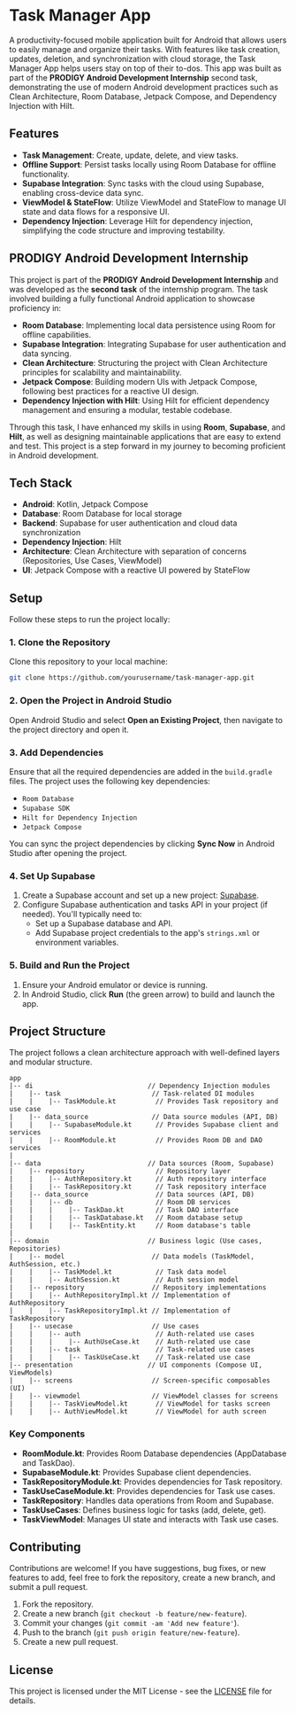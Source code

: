 # Task Manager App

A productivity-focused mobile application built for Android that allows users to easily manage and organize their tasks. With features like task creation, updates, deletion, and synchronization with cloud storage, the Task Manager App helps users stay on top of their to-dos. This app was built as part of the **PRODIGY Android Development Internship** second task, demonstrating the use of modern Android development practices such as Clean Architecture, Room Database, Jetpack Compose, and Dependency Injection with Hilt.

## Features

- **Task Management**: Create, update, delete, and view tasks.
- **Offline Support**: Persist tasks locally using Room Database for offline functionality.
- **Supabase Integration**: Sync tasks with the cloud using Supabase, enabling cross-device data sync.
- **ViewModel & StateFlow**: Utilize ViewModel and StateFlow to manage UI state and data flows for a responsive UI.
- **Dependency Injection**: Leverage Hilt for dependency injection, simplifying the code structure and improving testability.

## PRODIGY Android Development Internship

This project is part of the **PRODIGY Android Development Internship** and was developed as the **second task** of the internship program. The task involved building a fully functional Android application to showcase proficiency in:

- **Room Database**: Implementing local data persistence using Room for offline capabilities.
- **Supabase Integration**: Integrating Supabase for user authentication and data syncing.
- **Clean Architecture**: Structuring the project with Clean Architecture principles for scalability and maintainability.
- **Jetpack Compose**: Building modern UIs with Jetpack Compose, following best practices for a reactive UI design.
- **Dependency Injection with Hilt**: Using Hilt for efficient dependency management and ensuring a modular, testable codebase.

Through this task, I have enhanced my skills in using **Room**, **Supabase**, and **Hilt**, as well as designing maintainable applications that are easy to extend and test. This project is a step forward in my journey to becoming proficient in Android development.

## Tech Stack

- **Android**: Kotlin, Jetpack Compose
- **Database**: Room Database for local storage
- **Backend**: Supabase for user authentication and cloud data synchronization
- **Dependency Injection**: Hilt
- **Architecture**: Clean Architecture with separation of concerns (Repositories, Use Cases, ViewModel)
- **UI**: Jetpack Compose with a reactive UI powered by StateFlow

## Setup

Follow these steps to run the project locally:

### 1. Clone the Repository

Clone this repository to your local machine:

```bash
git clone https://github.com/yourusername/task-manager-app.git
```

### 2. Open the Project in Android Studio

Open Android Studio and select **Open an Existing Project**, then navigate to the project directory and open it.

### 3. Add Dependencies

Ensure that all the required dependencies are added in the `build.gradle` files. The project uses the following key dependencies:
- `Room Database`
- `Supabase SDK`
- `Hilt for Dependency Injection`
- `Jetpack Compose`

You can sync the project dependencies by clicking **Sync Now** in Android Studio after opening the project.

### 4. Set Up Supabase

1. Create a Supabase account and set up a new project: [Supabase](https://supabase.io/).
2. Configure Supabase authentication and tasks API in your project (if needed). You'll typically need to:
   - Set up a Supabase database and API.
   - Add Supabase project credentials to the app's `strings.xml` or environment variables.

### 5. Build and Run the Project

1. Ensure your Android emulator or device is running.
2. In Android Studio, click **Run** (the green arrow) to build and launch the app.

## Project Structure

The project follows a clean architecture approach with well-defined layers and modular structure.

```
app
|-- di                             // Dependency Injection modules
|    |-- task                       // Task-related DI modules
|    |    |-- TaskModule.kt          // Provides Task repository and use case
|    |-- data_source                // Data source modules (API, DB)
|    |    |-- SupabaseModule.kt      // Provides Supabase client and services
|    |    |-- RoomModule.kt          // Provides Room DB and DAO services
|
|-- data                           // Data sources (Room, Supabase)
|    |-- repository                  // Repository layer
|    |    |-- AuthRepository.kt      // Auth repository interface
|    |    |-- TaskRepository.kt      // Task repository interface
|    |-- data_source                 // Data sources (API, DB)
|    |    |-- db                     // Room DB services
|    |    |    |-- TaskDao.kt        // Task DAO interface
|    |    |    |-- TaskDatabase.kt   // Room database setup
|    |    |    |-- TaskEntity.kt     // Room database's table
|
|-- domain                         // Business logic (Use cases, Repositories)
|    |-- model                      // Data models (TaskModel, AuthSession, etc.)
|    |    |-- TaskModel.kt           // Task data model
|    |    |-- AuthSession.kt         // Auth session model
|    |-- repository                 // Repository implementations
|    |    |-- AuthRepositoryImpl.kt // Implementation of AuthRepository
|    |    |-- TaskRepositoryImpl.kt // Implementation of TaskRepository
|    |-- usecase                    // Use cases
|    |    |-- auth                   // Auth-related use cases
|    |    |    |-- AuthUseCase.kt    // Auth-related use case
|    |    |-- task                   // Task-related use cases
|    |    |    |-- TaskUseCase.kt    // Task-related use case
|-- presentation                   // UI components (Compose UI, ViewModels)
|    |-- screens                    // Screen-specific composables (UI)
|    |-- viewmodel                  // ViewModel classes for screens
|    |    |-- TaskViewModel.kt       // ViewModel for tasks screen
|    |    |-- AuthViewModel.kt       // ViewModel for auth screen

```

### Key Components

- **RoomModule.kt**: Provides Room Database dependencies (AppDatabase and TaskDao).
- **SupabaseModule.kt**: Provides Supabase client dependencies.
- **TaskRepositoryModule.kt**: Provides dependencies for Task repository.
- **TaskUseCaseModule.kt**: Provides dependencies for Task use cases.
- **TaskRepository**: Handles data operations from Room and Supabase.
- **TaskUseCases**: Defines business logic for tasks (add, delete, get).
- **TaskViewModel**: Manages UI state and interacts with Task use cases.

## Contributing

Contributions are welcome! If you have suggestions, bug fixes, or new features to add, feel free to fork the repository, create a new branch, and submit a pull request.

1. Fork the repository.
2. Create a new branch (`git checkout -b feature/new-feature`).
3. Commit your changes (`git commit -am 'Add new feature'`).
4. Push to the branch (`git push origin feature/new-feature`).
5. Create a new pull request.

## License

This project is licensed under the MIT License - see the [LICENSE](LICENSE) file for details.
